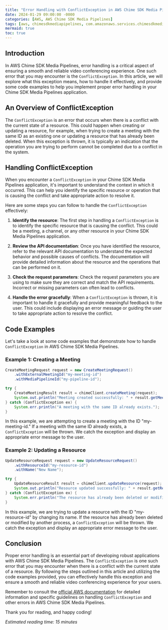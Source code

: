```yaml
---
title: "Error Handling with ConflictException in AWS Chime SDK Media Pipelines"
date: 2024-01-29 09:00:00 -0000
categories: [AWS, AWS Chime SDK Media Pipelines]
tags: [aws, chimesdkmediapipelines, com.amazonaws.services.chimesdkmediapipelines.model]
mermaid: true
toc: true
---
```



## Introduction

In AWS Chime SDK Media Pipelines, error handling is a critical aspect of ensuring a smooth and reliable video conferencing experience. One such error that you may encounter is the `ConflictException`. In this article, we will explore what this exception means, how to handle it effectively, and provide some code examples to help you implement proper error handling in your Chime SDK Media Pipelines application.

## An Overview of ConflictException

The `ConflictException` is an error that occurs when there is a conflict with the current state of a resource. This could happen when creating or updating a resource, for example, when trying to create a meeting with the same ID as an existing one or updating a resource that has already been deleted. When this exception is thrown, it is typically an indication that the operation you are trying to perform cannot be completed due to a conflict in the system.

## Handling ConflictException

When you encounter a `ConflictException` in your Chime SDK Media Pipelines application, it's important to understand the context in which it occurred. This can help you identify the specific resource or operation that is causing the conflict and take appropriate action to resolve it.

Here are some steps you can follow to handle the `ConflictException` effectively:

1. **Identify the resource**: The first step in handling a `ConflictException` is to identify the specific resource that is causing the conflict. This could be a meeting, a channel, or any other resource in your Chime SDK Media Pipelines application.

2. **Review the API documentation**: Once you have identified the resource, refer to the relevant API documentation to understand the expected behavior and possible causes of conflicts. The documentation will provide detailed information about the resource and the operations that can be performed on it.

3. **Check the request parameters**: Check the request parameters you are using to make sure they are correct and match the API requirements. Incorrect or missing parameters can often lead to conflicts.

4. **Handle the error gracefully**: When a `ConflictException` is thrown, it is important to handle it gracefully and provide meaningful feedback to the user. This could include displaying an error message or guiding the user to take appropriate action to resolve the conflict.

## Code Examples

Let's take a look at some code examples that demonstrate how to handle `ConflictException` in AWS Chime SDK Media Pipelines.

### Example 1: Creating a Meeting

```java
CreateMeetingRequest request = new CreateMeetingRequest()
    .withExternalMeetingId("my-meeting-id")
    .withMediaPipelineId("my-pipeline-id");

try {
    CreateMeetingResult result = chimeClient.createMeeting(request);
    System.out.println("Meeting created successfully: " + result.getMeeting().getMeetingId());
} catch (ConflictException ex) {
    System.err.println("A meeting with the same ID already exists.");
}
```

In this example, we are attempting to create a meeting with the ID "my-meeting-id." If a meeting with the same ID already exists, a `ConflictException` will be thrown. We catch the exception and display an appropriate error message to the user.

### Example 2: Updating a Resource

```java
UpdateResourceRequest request = new UpdateResourceRequest()
    .withResourceId("my-resource-id")
    .withName("New Name");

try {
    UpdateResourceResult result = chimeClient.updateResource(request);
    System.out.println("Resource updated successfully: " + result.getResource().getName());
} catch (ConflictException ex) {
    System.err.println("The resource has already been deleted or modified by another process.");
}
```

In this example, we are trying to update a resource with the ID "my-resource-id" by changing its name. If the resource has already been deleted or modified by another process, a `ConflictException` will be thrown. We catch the exception and display an appropriate error message to the user.

## Conclusion

Proper error handling is an essential part of developing robust applications with AWS Chime SDK Media Pipelines. The `ConflictException` is one such error that you may encounter when there is a conflict with the current state of a resource. By following the steps outlined in this article and utilizing the code examples provided, you can effectively handle this exception and ensure a smooth and reliable video conferencing experience for your users.

Remember to consult the [official AWS documentation](https://docs.aws.amazon.com/) for detailed information and specific guidelines on handling `ConflictException` and other errors in AWS Chime SDK Media Pipelines.

Thank you for reading, and happy coding!

*Estimated reading time: 15 minutes*